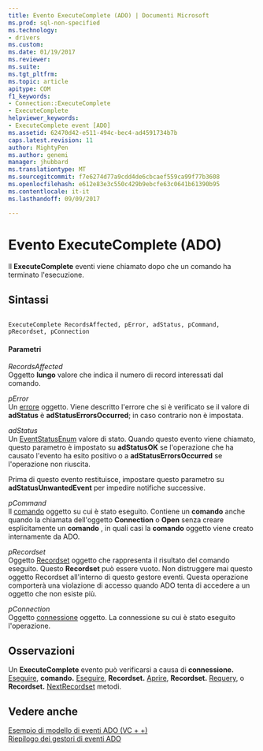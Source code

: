 ```yaml
---
title: Evento ExecuteComplete (ADO) | Documenti Microsoft
ms.prod: sql-non-specified
ms.technology:
- drivers
ms.custom: 
ms.date: 01/19/2017
ms.reviewer: 
ms.suite: 
ms.tgt_pltfrm: 
ms.topic: article
apitype: COM
f1_keywords:
- Connection::ExecuteComplete
- ExecuteComplete
helpviewer_keywords:
- ExecuteComplete event [ADO]
ms.assetid: 62470d42-e511-494c-bec4-ad4591734b7b
caps.latest.revision: 11
author: MightyPen
ms.author: genemi
manager: jhubbard
ms.translationtype: MT
ms.sourcegitcommit: f7e6274d77a9cdd4de6cbcaef559ca99f77b3608
ms.openlocfilehash: e612e83e3c550c429b9ebcfe63c0641b61390b95
ms.contentlocale: it-it
ms.lasthandoff: 09/09/2017

---
```

# <a name="executecomplete-event-ado"></a>Evento ExecuteComplete (ADO)
Il **ExecuteComplete** eventi viene chiamato dopo che un comando ha terminato l'esecuzione.  
  
## <a name="syntax"></a>Sintassi  
  
```  
  
ExecuteComplete RecordsAffected, pError, adStatus, pCommand, pRecordset, pConnection  
```  
  
#### <a name="parameters"></a>Parametri  
 *RecordsAffected*  
 Oggetto **lungo** valore che indica il numero di record interessati dal comando.  
  
 *pError*  
 Un [errore](../../../ado/reference/ado-api/error-object.md) oggetto. Viene descritto l'errore che si è verificato se il valore di **adStatus** è **adStatusErrorsOccurred**; in caso contrario non è impostata.  
  
 *adStatus*  
 Un [EventStatusEnum](../../../ado/reference/ado-api/eventstatusenum.md) valore di stato. Quando questo evento viene chiamato, questo parametro è impostato su **adStatusOK** se l'operazione che ha causato l'evento ha esito positivo o a **adStatusErrorsOccurred** se l'operazione non riuscita.  
  
 Prima di questo evento restituisce, impostare questo parametro su **adStatusUnwantedEvent** per impedire notifiche successive.  
  
 *pCommand*  
 Il [comando](../../../ado/reference/ado-api/command-object-ado.md) oggetto su cui è stato eseguito. Contiene un **comando** anche quando la chiamata dell'oggetto **Connection** o **Open** senza creare esplicitamente un **comando** , in quali casi la **comando** oggetto viene creato internamente da ADO.  
  
 *pRecordset*  
 Oggetto [Recordset](../../../ado/reference/ado-api/recordset-object-ado.md) oggetto che rappresenta il risultato del comando eseguito. Questo **Recordset** può essere vuoto. Non distruggere mai questo oggetto Recordset all'interno di questo gestore eventi. Questa operazione comporterà una violazione di accesso quando ADO tenta di accedere a un oggetto che non esiste più.  
  
 *pConnection*  
 Oggetto [connessione](../../../ado/reference/ado-api/connection-object-ado.md) oggetto. La connessione su cui è stato eseguito l'operazione.  
  
## <a name="remarks"></a>Osservazioni  
 Un **ExecuteComplete** evento può verificarsi a causa di **connessione.** [Eseguire](../../../ado/reference/ado-api/execute-method-ado-connection.md), **comando.** [Eseguire](../../../ado/reference/ado-api/execute-method-ado-command.md), **Recordset.** [Aprire](../../../ado/reference/ado-api/open-method-ado-recordset.md), **Recordset.** [Requery](../../../ado/reference/ado-api/requery-method.md), o **Recordset.** [NextRecordset](../../../ado/reference/ado-api/nextrecordset-method-ado.md) metodi.  
  
## <a name="see-also"></a>Vedere anche  
 [Esempio di modello di eventi ADO (VC + +)](../../../ado/reference/ado-api/ado-events-model-example-vc.md)   
 [Riepilogo dei gestori di eventi ADO](../../../ado/guide/data/ado-event-handler-summary.md)
